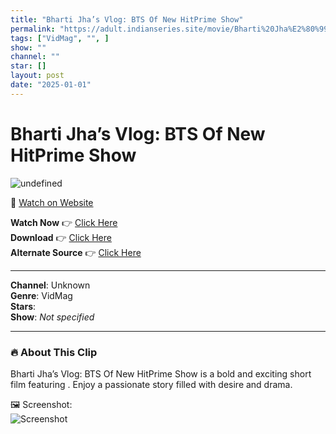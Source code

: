 ```yaml
---
title: "Bharti Jha’s Vlog: BTS Of New HitPrime Show"
permalink: "https://adult.indianseries.site/movie/Bharti%20Jha%E2%80%99s%20Vlog%3A%20BTS%20Of%20New%20HitPrime%20Show"
tags: ["VidMag", "", ]
show: ""
channel: ""
star: []
layout: post
date: "2025-01-01"
---
```


# Bharti Jha’s Vlog: BTS Of New HitPrime Show

![undefined](https://desisins.com/wp-content/uploads/2024/09/BhartiJha.jpg)

🔗 [Watch on Website](https://adult.indianseries.site/movie/Bharti%20Jha%E2%80%99s%20Vlog%3A%20BTS%20Of%20New%20HitPrime%20Show)

**Watch Now** 👉 [Click Here](https://adult.indianseries.site/movie/Bharti%20Jha%E2%80%99s%20Vlog%3A%20BTS%20Of%20New%20HitPrime%20Show)  
**Download** 👉 [Click Here](https://adult.indianseries.site/movie/Bharti%20Jha%E2%80%99s%20Vlog%3A%20BTS%20Of%20New%20HitPrime%20Show)  
**Alternate Source** 👉 [Click Here](https://adult.indianseries.site/movie/Bharti%20Jha%E2%80%99s%20Vlog%3A%20BTS%20Of%20New%20HitPrime%20Show)

---

**Channel**: Unknown  
**Genre**: VidMag  
**Stars**:   
**Show**: *Not specified*

---

### 🔥 About This Clip

Bharti Jha’s Vlog: BTS Of New HitPrime Show is a bold and exciting short film featuring . Enjoy a passionate story filled with desire and drama.
 
🖼️ Screenshot:  
![Screenshot](https://desisins.com/wp-content/uploads/2024/09/BhartiJha.jpg)

